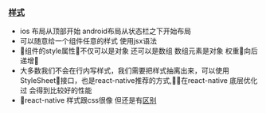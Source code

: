 ### [样式]

- ios 布局从顶部开始 android布局从状态栏之下开始布局
- 可以随意给一个组件任意的样式 使用jsx语法
- 组件的style属性不仅可以是对象 还可以是数组 数组元素是对象  权重向后递增
- 大多数我们不会在行内写样式，我们需要把样式抽离出来，可以使用StyleSheet接口，也是react-native推荐的方式,在react-native 底层优化过 会得到比较好的性能
- react-native 样式跟css很像  但还是有[区别]



[区别]:https://reactnative.cn/docs/0.51/layout-props.html#content
[样式]:https://reactnative.cn/docs/0.51/style.html#content
